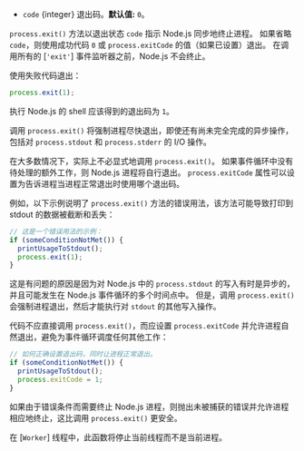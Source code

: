 <!-- YAML
added: v0.1.13
-->

* `code` {integer} 退出码。**默认值:** `0`。

`process.exit()` 方法以退出状态 `code` 指示 Node.js 同步地终止进程。
如果省略 `code`，则使用成功代码 `0` 或 `process.exitCode` 的值（如果已设置）退出。
在调用所有的 [`'exit'`] 事件监听器之前，Node.js 不会终止。

使用失败代码退出：

```js
process.exit(1);
```

执行 Node.js 的 shell 应该得到的退出码为 `1`。

调用 `process.exit()` 将强制进程尽快退出，即使还有尚未完全完成的异步操作，包括对 `process.stdout` 和 `process.stderr` 的 I/O 操作。

在大多数情况下，实际上不必显式地调用 `process.exit()`。
如果事件循环中没有待处理的额外工作，则 Node.js 进程将自行退出。 
`process.exitCode` 属性可以设置为告诉进程当进程正常退出时使用哪个退出码。

例如，以下示例说明了 `process.exit()` 方法的错误用法，该方法可能导致打印到 stdout 的数据被截断和丢失：

```js
// 这是一个错误用法的示例：
if (someConditionNotMet()) {
  printUsageToStdout();
  process.exit(1);
}
```

这是有问题的原因是因为对 Node.js 中的 `process.stdout` 的写入有时是异步的，并且可能发生在 Node.js 事件循环的多个时间点中。
但是，调用 `process.exit()` 会强制进程退出，然后才能执行对 `stdout` 的其他写入操作。

代码不应直接调用 `process.exit()`，而应设置 `process.exitCode` 并允许进程自然退出，避免为事件循环调度任何其他工作：

```js
// 如何正确设置退出码，同时让进程正常退出。
if (someConditionNotMet()) {
  printUsageToStdout();
  process.exitCode = 1;
}
```

如果由于错误条件而需要终止 Node.js 进程，则抛出未被捕获的错误并允许进程相应地终止，这比调用 `process.exit()` 更安全。

在 [`Worker`] 线程中，此函数将停止当前线程而不是当前进程。


